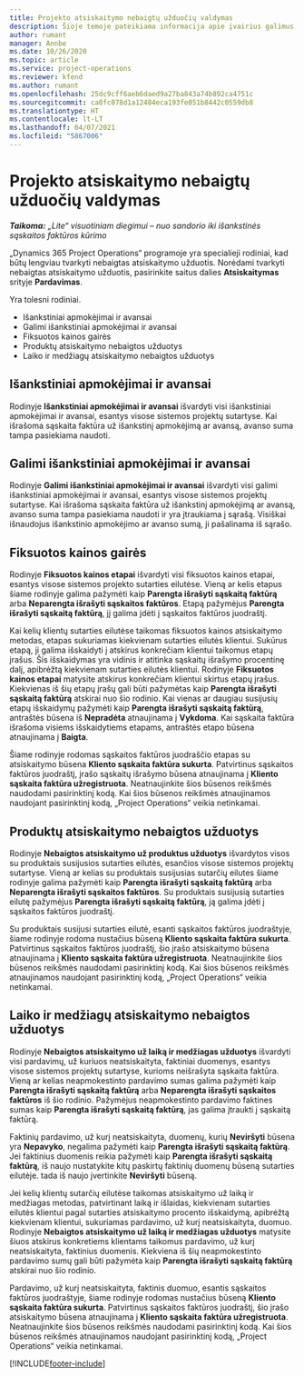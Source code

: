 ```yaml
---
title: Projekto atsiskaitymo nebaigtų užduočių valdymas
description: Šioje temoje pateikiama informacija apie įvairius galimus naudoti rodinius valdant projektų nebaigtas užduotis.
author: rumant
manager: Annbe
ms.date: 10/26/2020
ms.topic: article
ms.service: project-operations
ms.reviewer: kfend
ms.author: rumant
ms.openlocfilehash: 25dc9cff6aeb6daed9a27ba843a74b892ca4751c
ms.sourcegitcommit: ca0fc078d1a12484eca193fe051b8442c0559db8
ms.translationtype: HT
ms.contentlocale: lt-LT
ms.lasthandoff: 04/07/2021
ms.locfileid: "5867006"
---
```

# <a name="manage-project-billing-backlog"></a>Projekto atsiskaitymo nebaigtų užduočių valdymas 

_**Taikoma:** „Lite“ visuotiniam diegimui – nuo sandorio iki išankstinės sąskaitos faktūros kūrimo_

„Dynamics 365 Project Operations“ programoje yra specialieji rodiniai, kad būtų lengviau tvarkyti nebaigtas atsiskaitymo užduotis. Norėdami tvarkyti nebaigtas atsiskaitymo užduotis, pasirinkite saitus dalies **Atsiskaitymas** srityje **Pardavimas**. 

Yra tolesni rodiniai.

- Išankstiniai apmokėjimai ir avansai
- Galimi išankstiniai apmokėjimai ir avansai
- Fiksuotos kainos gairės
- Produktų atsiskaitymo nebaigtos užduotys
- Laiko ir medžiagų atsiskaitymo nebaigtos užduotys

## <a name="retainers-and-advances"></a>Išankstiniai apmokėjimai ir avansai

Rodinyje **Išankstiniai apmokėjimai ir avansai** išvardyti visi išankstiniai apmokėjimai ir avansai, esantys visose sistemos projektų sutartyse. Kai išrašoma sąskaita faktūra už išankstinį apmokėjimą ar avansą, avanso suma tampa pasiekiama naudoti.

## <a name="available-retainers-and-advances"></a>Galimi išankstiniai apmokėjimai ir avansai

Rodinyje **Galimi išankstiniai apmokėjimai ir avansai** išvardyti visi galimi išankstiniai apmokėjimai ir avansai, esantys visose sistemos projektų sutartyse. Kai išrašoma sąskaita faktūra už išankstinį apmokėjimą ar avansą, avanso suma tampa pasiekiama naudoti ir yra įtraukiama į sąrašą. Visiškai išnaudojus išankstinio apmokėjimo ar avanso sumą, ji pašalinama iš sąrašo.

## <a name="fixed-price-milestones"></a>Fiksuotos kainos gairės

Rodinyje **Fiksuotos kainos etapai** išvardyti visi fiksuotos kainos etapai, esantys visose sistemos projekto sutarties eilutėse. Vieną ar kelis etapus šiame rodinyje galima pažymėti kaip **Parengta išrašyti sąskaitą faktūrą** arba **Neparengta išrašyti sąskaitos faktūros**. Etapą pažymėjus **Parengta išrašyti sąskaitą faktūrą**, jį galima įdėti į sąskaitos faktūros juodraštį.

Kai kelių klientų sutarties eilutėse taikomas fiksuotos kainos atsiskaitymo metodas, etapas sukuriamas kiekvienam sutarties eilutės klientui. Sukūrus etapą, ji galima išskaidyti į atskirus konkrečiam klientui taikomus etapų įrašus. Šis išskaidymas yra vidinis ir atitinka sąskaitų išrašymo procentinę dalį, apibrėžtą kiekvienam sutarties eilutės klientui. Rodinyje **Fiksuotos kainos etapai** matysite atskirus konkrečiam klientui skirtus etapų įrašus. Kiekvienas iš šių etapų įrašų gali būti pažymėtas kaip **Parengta išrašyti sąskaitą faktūrą** atskirai nuo šio rodinio. Kai vienas ar daugiau susijusių etapų išskaidymų pažymėti kaip **Parengta išrašyti sąskaitą faktūrą**, antraštės būsena iš **Nepradėta** atnaujinama į **Vykdoma**. Kai sąskaita faktūra išrašoma visiems išskaidytiems etapams, antraštės etapo būsena atnaujinama į **Baigta**.

Šiame rodinyje rodomas sąskaitos faktūros juodraščio etapas su atsiskaitymo būsena **Kliento sąskaita faktūra sukurta**. Patvirtinus sąskaitos faktūros juodraštį, įrašo sąskaitų išrašymo būsena atnaujinama į **Kliento sąskaita faktūra užregistruota**. Neatnaujinkite šios būsenos reikšmės naudodami pasirinktinį kodą. Kai šios būsenos reikšmės atnaujinamos naudojant pasirinktinį kodą, „Project Operations“ veikia netinkamai.

## <a name="product-billing-backlog"></a>Produktų atsiskaitymo nebaigtos užduotys

Rodinyje **Nebaigtos atsiskaitymo už produktus užduotys** išvardytos visos su produktais susijusios sutarties eilutės, esančios visose sistemos projektų sutartyse. Vieną ar kelias su produktais susijusias sutarčių eilutes šiame rodinyje galima pažymėti kaip **Parengta išrašyti sąskaitą faktūrą** arba **Neparengta išrašyti sąskaitos faktūros**. Su produktais susijusią sutarties eilutę pažymėjus **Parengta išrašyti sąskaitą faktūrą**, ją galima įdėti į sąskaitos faktūros juodraštį.

Su produktais susijusi sutarties eilutė, esanti sąskaitos faktūros juodraštyje, šiame rodinyje rodoma nustačius būseną **Kliento sąskaita faktūra sukurta**. Patvirtinus sąskaitos faktūros juodraštį, šio įrašo atsiskaitymo būsena atnaujinama į **Kliento sąskaita faktūra užregistruota**. Neatnaujinkite šios būsenos reikšmės naudodami pasirinktinį kodą. Kai šios būsenos reikšmės atnaujinamos naudojant pasirinktinį kodą, „Project Operations“ veikia netinkamai.

## <a name="time-and-material-billing-backlog"></a>Laiko ir medžiagų atsiskaitymo nebaigtos užduotys

Rodinyje **Nebaigtos atsiskaitymo už laiką ir medžiagas užduotys** išvardyti visi pardavimų, už kuriuos neatsiskaityta, faktiniai duomenys, esantys visose sistemos projektų sutartyse, kurioms neišrašyta sąskaita faktūra. Vieną ar kelias neapmokestinto pardavimo sumas galima pažymėti kaip **Parengta išrašyti sąskaitą faktūrą** arba **Neparengta išrašyti sąskaitos faktūros** iš šio rodinio. Pažymėjus neapmokestinto pardavimo faktines sumas kaip **Parengta išrašyti sąskaitą faktūrą**, jas galima įtraukti į sąskaitą faktūrą.

Faktinių pardavimo, už kurį neatsiskaityta, duomenų, kurių **Neviršyti** būsena yra **Nepavyko**, negalima pažymėti kaip **Parengta išrašyti sąskaitą faktūrą**. Jei faktinius duomenis reikia pažymėti kaip **Parengta išrašyti sąskaitą faktūrą**, iš naujo nustatykite kitų paskirtų faktinių duomenų būseną sutarties eilutėje. tada iš naujo įvertinkite **Neviršyti** būseną.

Jei kelių klientų sutarčių eilutėse taikomas atsiskaitymo už laiką ir medžiagas metodas, patvirtinant laiką ir išlaidas, kiekvienam sutarties eilutės klientui pagal sutarties atsiskaitymo procento išskaidymą, apibrėžtą kiekvienam klientui, sukuriamas pardavimo, už kurį neatsiskaityta, duomuo. Rodinyje **Nebaigtos atsiskaitymo už laiką ir medžiagas užduotys** matysite šiuos atskirus konkretiems klientams taikomus pardavimo, už kurį neatsiskaityta, faktinius duomenis. Kiekviena iš šių neapmokestinto pardavimo sumų gali būti pažymėta kaip **Parengta išrašyti sąskaitą faktūrą** atskirai nuo šio rodinio.

Pardavimo, už kurį neatsiskaityta, faktinis duomuo, esantis sąskaitos faktūros juodraštyje, šiame rodinyje rodomas nustačius būseną **Kliento sąskaita faktūra sukurta**. Patvirtinus sąskaitos faktūros juodraštį, šio įrašo atsiskaitymo būsena atnaujinama į **Kliento sąskaita faktūra užregistruota**. Neatnaujinkite šios būsenos reikšmės naudodami pasirinktinį kodą. Kai šios būsenos reikšmės atnaujinamos naudojant pasirinktinį kodą, „Project Operations“ veikia netinkamai.


[!INCLUDE[footer-include](../../includes/footer-banner.md)]

